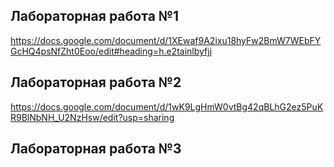 ## Лабораторная работа №1
https://docs.google.com/document/d/1XEwaf9A2ixu18hyFw2BmW7WEbFYGcHQ4psNfZht0Eoo/edit#heading=h.e2tainlbyfjj
## Лабораторная работа №2
https://docs.google.com/document/d/1wK9LgHmW0vtBg42qBLhG2ez5PuKR9BlNbNH_U2NzHsw/edit?usp=sharing
## Лабораторная работа №3
